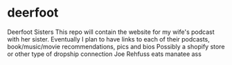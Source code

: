 # deerfoot
Deerfoot Sisters 
This repo will contain the website for my wife's podcast with her sister. 
Eventually I plan to have links to each of their podcasts, book/music/movie recommendations, pics and bios
Possibly a shopify store or other type of dropship connection
Joe Rehfuss eats manatee ass

